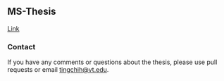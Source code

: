 ## MS-Thesis

[Link](Thesis.pdf)

### Contact

If you have any comments or questions about the thesis, please use pull requests or email <tingchih@vt.edu>.
